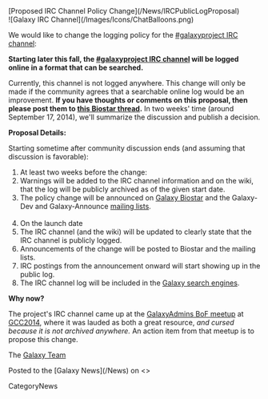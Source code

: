 <div class='newsItemHeader'>[Proposed IRC Channel Policy Change](/News/IRCPublicLogProposal)</div>

<div class='right'>![Galaxy IRC Channel](/Images/Icons/ChatBalloons.png)</div>

We would like to change the logging policy for the [#galaxyproject IRC channel](/GetInvolved.md#irc-channel):

  **Starting later this fall, the [#galaxyproject IRC channel](/GetInvolved.md#irc-channel) will be logged online in a format that can be searched.**

Currently, this channel is not logged anywhere.  This change will only be made if the community agrees that a searchable online log would be an improvement.  **If you have thoughts or comments on this proposal, then please post them to [this Biostar thread](https://biostar.usegalaxy.org/p/8804/).**  In two weeks' time (around September 17, 2014), we'll summarize the discussion and publish a decision. 

**Proposal Details:**

Starting sometime after community discussion ends (and assuming that discussion is favorable):

1. At least two weeks before the change:
  1. Warnings will be added to the IRC channel information and on the wiki, that the log will be publicly archived as of the given start date.
  1. The policy change will be announced on [Galaxy Biostar](/Support/Biostar) and the Galaxy-Dev and Galaxy-Announce [mailing lists](/MailingLists).<br /><br />
1. On the launch date
  1. The IRC channel (and the wiki) will be updated to clearly state that the IRC channel is publicly logged.
  1. Announcements of the change will be posted to Biostar and the mailing lists.
  1. IRC postings from the announcement onward will start showing up in the public log.
  1. The IRC channel log will be included in the [Galaxy search engines](http://galaxyproject.org/search/).

**Why now?**

The project's IRC channel came up at the [GalaxyAdmins BoF meetup](/Events/GCC2014/BoFs/GalaxyAdmins) at [GCC2014](/Events/GCC2014), where it was lauded as both a great resource, *and cursed because it is not archived anywhere.*  An action item from that meetup is to propose this change.

The [Galaxy Team](/GalaxyTeam)

<div class='newsItemFooter'>Posted to the [Galaxy News](/News) on <<Date(2014-09-02T19:19:45Z)>></div>

CategoryNews
